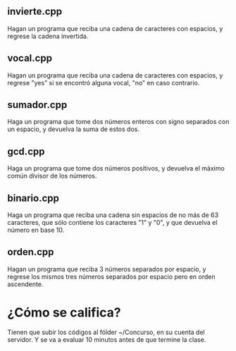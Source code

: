 ## invierte.cpp

Hagan un programa que reciba una cadena de caracteres con espacios, y regrese la cadena invertida.

## vocal.cpp

Hagan un programa que reciba una cadena de caracteres con espacios, y regrese "yes" si se encontró alguna vocal, "no" en caso contrario.

## sumador.cpp

Haga un programa que tome dos números enteros con signo separados con un espacio, y devuelva la suma de estos dos.

## gcd.cpp

Haga un programa que tome dos números positivos, y devuelva el máximo común divisor de los números.

## binario.cpp

Haga un programa que reciba una cadena sin espacios de no más de 63 caracteres, que sólo contiene los caracteres "1" y "0", y que devuelva el número en base 10.

## orden.cpp

Hagan un programa que reciba 3 números separados por espacio, y regrese los mismos tres números separados por espacio pero en orden ascendente.

# ¿Cómo se califica?

Tienen que subir los códigos al fólder ~/Concurso, en su cuenta del servidor. Y se va a evaluar 10 minutos antes de que termine la clase.